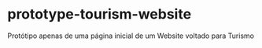 # prototype-tourism-website
Protótipo apenas de uma página inicial de um Website voltado para Turismo
